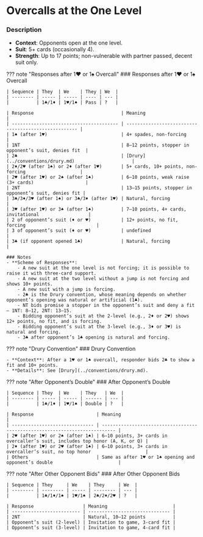 # Overcalls at the One Level

### Description

- **Context**: Opponents open at the one level.
- **Suit**: 5+ cards (occasionally 4).
- **Strength**: Up to 17 points; non-vulnerable with partner passed, decent suit only.

??? note "Responses after 1♥ or 1♠ Overcall"
    ### Responses after 1♥ or 1♠ Overcall

    | Sequence | They  | We    | They | We  |
    | -------- | ----- | ----- | ---- | --- |
    |          | 1♣/1♦ | 1♥/1♠ | Pass | ?   |

    | Response                                | Meaning                                              |
    | --------------------------------------- | ---------------------------------------------------- |
    | 1♠ (after 1♥)                           | 4+ spades, non-forcing                               |
    | 1NT                                     | 8–12 points, stopper in opponent’s suit, denies fit  |
    | 2♣                                      | [Drury](../conventions/drury.md)                     |
    | 2♦/2♥ (after 1♠) or 2♦ (after 1♥)       | 5+ cards, 10+ points, non-forcing                    |
    | 2♥ (after 1♥) or 2♠ (after 1♠)          | 6–10 points, weak raise (3+ cards)                   |
    | 2NT                                     | 13–15 points, stopper in opponent’s suit, denies fit |
    | 3♣/3♦/3♥ (after 1♠) or 3♣/3♦ (after 1♥) | Natural, forcing                                     |
    | 3♥ (after 1♥) or 3♠ (after 1♠)          | 7–10 points, 4+ cards, invitational                  |
    | 2 of opponent’s suit (♦ or ♥)           | 12+ points, no fit, forcing                          |
    | 3 of opponent’s suit (♦ or ♥)           | undefined                                     |
    | 3♣ (if opponent opened 1♣)              | Natural, forcing                                     |

    ### Notes
    - **Scheme of Responses**:
        - A new suit at the one level is not forcing; it is possible to raise it with three-card support.
        - A new suit at the two level without a jump is not forcing and shows 10+ points.
        - A new suit with a jump is forcing.
        - 2♣ is the Drury convention, whose meaning depends on whether opponent’s opening was natural or artificial (1♣).
        - NT bids promise a stopper in the opponent’s suit and deny a fit – 1NT: 8–12, 2NT: 13–15.
        - Bidding opponent’s suit at the 2-level (e.g., 2♦ or 2♥) shows 12+ points, no fit, and is forcing.
        - Bidding opponent’s suit at the 3-level (e.g., 3♦ or 3♥) is natural and forcing.
        - 3♣ after opponent’s 1♣ opening is natural and forcing.

??? note "Drury Convention"
    ### Drury Convention

    - **Context**: After a 1♥ or 1♠ overcall, responder bids 2♣ to show a fit and 10+ points.
    - **Details**: See [Drury](../conventions/drury.md).

??? note "After Opponent’s Double"
    ### After Opponent’s Double

    | Sequence | They  | We    | They   | We  |
    | -------- | ----- | ----- | ------ | --- |
    |          | 1♣/1♦ | 1♥/1♠ | Double | ?   |

    | Response                       | Meaning                                                                     |
    | ------------------------------ | --------------------------------------------------------------------------- |
    | 2♥ (after 1♥) or 2♠ (after 1♠) | 6–10 points, 3+ cards in overcaller’s suit, includes top honor (A, K, or Q) |
    | 2♦ (after 1♥) or 2♥ (after 1♠) | 6–10 points, 3+ cards in overcaller’s suit, no top honor                    |
    | Others                         | Same as after 1♥ or 1♠ opening and opponent’s double                        |

??? note "After Other Opponent Bids"
    ### After Other Opponent Bids

    | Sequence | They     | We    | They     | We  |
    | -------- | -------- | ----- | -------- | --- |
    |          | 1♣/1♦/1♠ | 1♥/1♠ | 2♣/2♦/2♥ | ?   |

    | Response                  | Meaning                        |
    | ------------------------- | ------------------------------ |
    | 2NT                       | Natural, 10–12 points          |
    | Opponent’s suit (2-level) | Invitation to game, 3-card fit |
    | Opponent’s suit (3-level) | Invitation to game, 4-card fit |